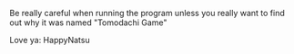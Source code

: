 Be really careful when running the program unless you really want to find out why it was named "Tomodachi Game"

Love ya: HappyNatsu

